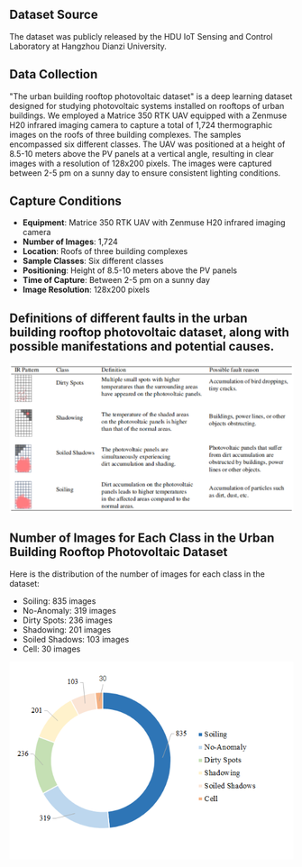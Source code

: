 ## Dataset Source
The dataset was publicly released by the HDU IoT Sensing and Control Laboratory at Hangzhou Dianzi University.

## Data Collection

"The urban building rooftop photovoltaic dataset" is a deep learning dataset designed for studying photovoltaic systems installed on rooftops of urban buildings. We employed a Matrice 350 RTK UAV equipped with a Zenmuse H20 infrared imaging camera to capture a total of 1,724 thermographic images on the roofs of three building complexes. The samples encompassed six different classes. The UAV was positioned at a height of 8.5-10 meters above the PV panels at a vertical angle, resulting in clear images with a resolution of 128x200 pixels. The images were captured between 2-5 pm on a sunny day to ensure consistent lighting conditions.

## Capture Conditions

- **Equipment**: Matrice 350 RTK UAV with Zenmuse H20 infrared imaging camera
- **Number of Images**: 1,724
- **Location**: Roofs of three building complexes
- **Sample Classes**: Six different classes
- **Positioning**: Height of 8.5-10 meters above the PV panels
- **Time of Capture**: Between 2-5 pm on a sunny day
- **Image Resolution**: 128x200 pixels

## Definitions of different faults in the urban building rooftop photovoltaic dataset, along with possible manifestations and potential causes.
![Definitions](Definitions.png)

## Number of Images for Each Class in the Urban Building Rooftop Photovoltaic Dataset
Here is the distribution of the number of images for each class in the dataset:
- Soiling: 835 images
- No-Anomaly: 319 images
- Dirty Spots: 236 images
- Shadowing: 201 images
- Soiled Shadows: 103 images
- Cell: 30 images


![class_distribution](class_distribution.png)
